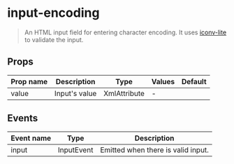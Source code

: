 # input-encoding

> An HTML input field for entering character encoding. It uses [iconv-lite](https://www.npmjs.com/package/iconv-lite) to validate the input.

## Props

| Prop name | Description   | Type         | Values | Default |
| --------- | ------------- | ------------ | ------ | ------- |
| value     | Input's value | XmlAttribute | -      |         |

## Events

| Event name | Type       | Description                        |
| ---------- | ---------- | ---------------------------------- |
| input      | InputEvent | Emitted when there is valid input. |
